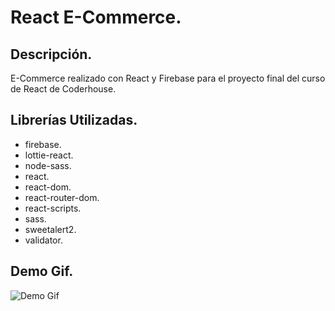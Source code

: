 # React E-Commerce.

## Descripción.
E-Commerce realizado con React y Firebase para el proyecto final del curso de React de Coderhouse.

## Librerías Utilizadas.
- firebase.
- lottie-react.
- node-sass.
- react.
- react-dom.
- react-router-dom.
- react-scripts.
- sass.
- sweetalert2.
- validator.

## Demo Gif.
![Demo Gif](public/DemoGif.gif)
